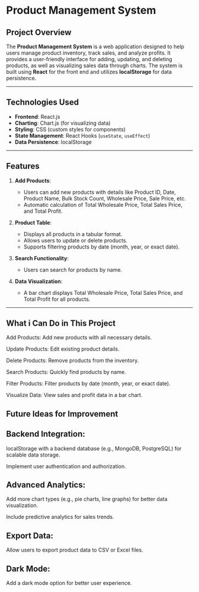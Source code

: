 # Product Management System

## Project Overview
The **Product Management System** is a web application designed to help users manage product inventory, track sales, and analyze profits. It provides a user-friendly interface for adding, updating, and deleting products, as well as visualizing sales data through charts. The system is built using **React** for the front end and utilizes **localStorage** for data persistence.

---

## Technologies Used
- **Frontend**: React.js
- **Charting**: Chart.js (for visualizing data)
- **Styling**: CSS (custom styles for components)
- **State Management**: React Hooks (`useState`, `useEffect`)
- **Data Persistence**: localStorage

---

## Features
1. **Add Products**:
   - Users can add new products with details like Product ID, Date, Product Name, Bulk Stock Count, Wholesale Price, Sale Price, etc.
   - Automatic calculation of Total Wholesale Price, Total Sales Price, and Total Profit.

2. **Product Table**:
   - Displays all products in a tabular format.
   - Allows users to update or delete products.
   - Supports filtering products by date (month, year, or exact date).

3. **Search Functionality**:
   - Users can search for products by name.

4. **Data Visualization**:
   - A bar chart displays Total Wholesale Price, Total Sales Price, and Total Profit for all products.


---


## **What i Can Do in This Project**

Add Products: Add new products with all necessary details.

Update Products: Edit existing product details.

Delete Products: Remove products from the inventory.

Search Products: Quickly find products by name.

Filter Products: Filter products by date (month, year, or exact date).

Visualize Data: View sales and profit data in a bar chart.



## **Future Ideas for Improvement**

## Backend Integration:

localStorage with a backend database (e.g., MongoDB, PostgreSQL) for scalable data storage.

Implement user authentication and authorization.

## Advanced Analytics:

Add more chart types (e.g., pie charts, line graphs) for better data visualization.

Include predictive analytics for sales trends.

## Export Data:

Allow users to export product data to CSV or Excel files.

## Dark Mode:

Add a dark mode option for better user experience.




